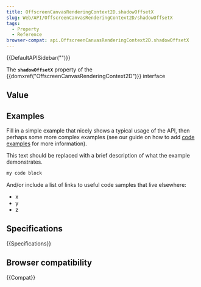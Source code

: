 ```yaml
---
title: OffscreenCanvasRenderingContext2D.shadowOffsetX
slug: Web/API/OffscreenCanvasRenderingContext2D/shadowOffsetX
tags:
  - Property
  - Reference
browser-compat: api.OffscreenCanvasRenderingContext2D.shadowOffsetX
---
```

{{DefaultAPISidebar("")}}

The **`shadowOffsetX`** property of the {{domxref("OffscreenCanvasRenderingContext2D")}} interface 

## Value



## Examples

Fill in a simple example that nicely shows a typical usage of the API, then perhaps some more complex examples (see our guide on how to add [code examples](/en-US/docs/MDN/Contribute/Structures/Code_examples) for more information).

This text should be replaced with a brief description of what the example demonstrates.

```js
my code block
```

And/or include a list of links to useful code samples that live elsewhere:

*   x
*   y
*   z

## Specifications

{{Specifications}}

## Browser compatibility

{{Compat}}


